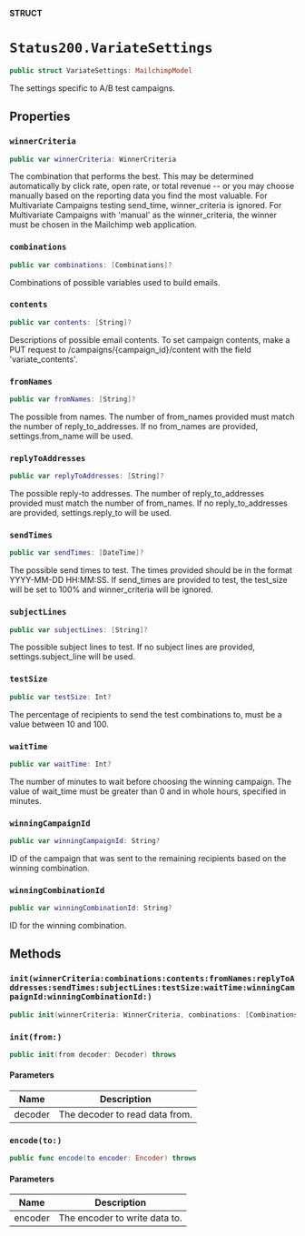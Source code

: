 **STRUCT**

# `Status200.VariateSettings`

```swift
public struct VariateSettings: MailchimpModel
```

The settings specific to A/B test campaigns.

## Properties
### `winnerCriteria`

```swift
public var winnerCriteria: WinnerCriteria
```

The combination that performs the best. This may be determined automatically by click rate, open rate, or total revenue -- or you may choose manually based on the reporting data you find the most valuable. For Multivariate Campaigns testing send_time, winner_criteria is ignored. For Multivariate Campaigns with 'manual' as the winner_criteria, the winner must be chosen in the Mailchimp web application.

### `combinations`

```swift
public var combinations: [Combinations]?
```

Combinations of possible variables used to build emails.

### `contents`

```swift
public var contents: [String]?
```

Descriptions of possible email contents. To set campaign contents, make a PUT request to /campaigns/{campaign_id}/content with the field 'variate_contents'.

### `fromNames`

```swift
public var fromNames: [String]?
```

The possible from names. The number of from_names provided must match the number of reply_to_addresses. If no from_names are provided, settings.from_name will be used.

### `replyToAddresses`

```swift
public var replyToAddresses: [String]?
```

The possible reply-to addresses. The number of reply_to_addresses provided must match the number of from_names. If no reply_to_addresses are provided, settings.reply_to will be used.

### `sendTimes`

```swift
public var sendTimes: [DateTime]?
```

The possible send times to test. The times provided should be in the format YYYY-MM-DD HH:MM:SS. If send_times are provided to test, the test_size will be set to 100% and winner_criteria will be ignored.

### `subjectLines`

```swift
public var subjectLines: [String]?
```

The possible subject lines to test. If no subject lines are provided, settings.subject_line will be used.

### `testSize`

```swift
public var testSize: Int?
```

The percentage of recipients to send the test combinations to, must be a value between 10 and 100.

### `waitTime`

```swift
public var waitTime: Int?
```

The number of minutes to wait before choosing the winning campaign. The value of wait_time must be greater than 0 and in whole hours, specified in minutes.

### `winningCampaignId`

```swift
public var winningCampaignId: String?
```

ID of the campaign that was sent to the remaining recipients based on the winning combination.

### `winningCombinationId`

```swift
public var winningCombinationId: String?
```

ID for the winning combination.

## Methods
### `init(winnerCriteria:combinations:contents:fromNames:replyToAddresses:sendTimes:subjectLines:testSize:waitTime:winningCampaignId:winningCombinationId:)`

```swift
public init(winnerCriteria: WinnerCriteria, combinations: [Combinations]? = nil, contents: [String]? = nil, fromNames: [String]? = nil, replyToAddresses: [String]? = nil, sendTimes: [DateTime]? = nil, subjectLines: [String]? = nil, testSize: Int? = nil, waitTime: Int? = nil, winningCampaignId: String? = nil, winningCombinationId: String? = nil)
```

### `init(from:)`

```swift
public init(from decoder: Decoder) throws
```

#### Parameters

| Name | Description |
| ---- | ----------- |
| decoder | The decoder to read data from. |

### `encode(to:)`

```swift
public func encode(to encoder: Encoder) throws
```

#### Parameters

| Name | Description |
| ---- | ----------- |
| encoder | The encoder to write data to. |